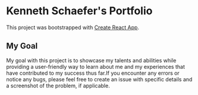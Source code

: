 # Kenneth Schaefer's Portfolio

This project was bootstrapped with [Create React App](https://github.com/facebook/create-react-app).

## My Goal

My goal with this project is to showcase my talents and abilities while providing a user-friendly way to learn about me and my experiences that have contributed to my success thus far.If you encounter any errors or notice any bugs, please feel free to create an issue with specific details and a screenshot of the problem, if applicable.
